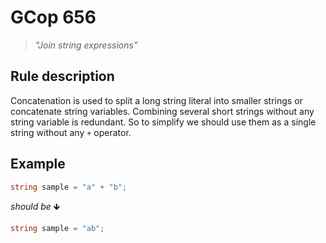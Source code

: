 ﻿# GCop 656

> *"Join string expressions"*

## Rule description

Concatenation is used to split a long string literal into smaller strings or concatenate string variables. Combining several short strings without any string variable is redundant. So to simplify we should use them as a single string without any `+` operator.

## Example

```csharp
string sample = "a" + "b";
```

*should be* 🡻

```csharp
string sample = "ab";
```
